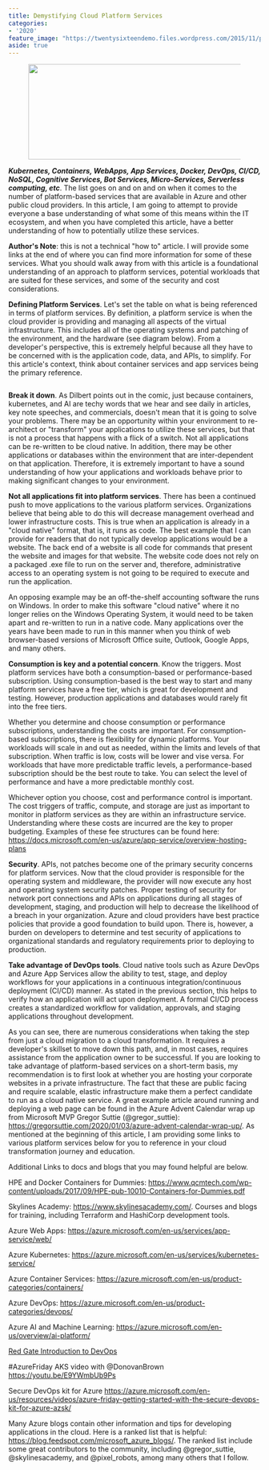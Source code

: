 ```yaml
---
title: Demystifying Cloud Platform Services
categories:
- '2020'
feature_image: "https://twentysixteendemo.files.wordpress.com/2015/11/post.png"
aside: true
---
```




<div class="wp-block-image"><figure class="aligncenter size-large is-resized"><img src="https://captainhyperscaler.files.wordpress.com/2020/01/img_0852.jpg?w=462" alt="" class="wp-image-233" width="579" height="190"/></figure></div>


<strong><em>Kubernetes, Containers, WebApps, App Services, Docker, DevOps, CI/CD, NoSQL, Cognitive Services, Bot Services, Micro-Services, Serverless computing, etc</em></strong>.  The list goes on and on and on when it comes to the number of platform-based services that are available in Azure and other public cloud providers.  In this article, I am going to attempt to provide everyone a base understanding of what some of this means within the IT ecosystem, and when you have completed this article, have a better understanding of how to potentially utilize these services.  

<strong>Author's Note</strong>:  this is not a technical "how to" article.  I will provide some links at the end of where you can find more information for some of these services. What you should walk away from with this article is a foundational understanding of an approach to platform services, potential workloads that are suited for these services, and some of the security and cost considerations.

<strong>Defining Platform Services</strong>.  Let's set the table on what is being referenced in terms of platform services.  By definition, a platform service is when the cloud provider is providing and managing all aspects of the virtual infrastructure.  This includes all of the operating systems and patching of the environment, and the hardware (see diagram below).  From a developer's perspective, this is extremely helpful because all they have to be concerned with is the application code, data, and APIs, to simplify.  For this article's context, think about container services and app services being the primary reference.

<div class="wp-block-image"><figure class="aligncenter size-large"><img src="https://captainhyperscaler.files.wordpress.com/2020/01/xaas.png?w=553" alt="" class="wp-image-242"/></figure></div>


<strong>Break it down</strong>.  As Dilbert points out in the comic, just because containers, kubernetes, and AI are techy words that we hear and see daily in articles, key note speeches, and commercials, doesn't mean that it is going to solve your problems.  There may be an opportunity within your environment to re-architect or "transform" your applications to utilize these services, but that is not a process that happens with a flick of a switch.  Not all applications can be re-written to be cloud native.  In addition, there may be other applications or databases within the environment that are inter-dependent on that application.  Therefore, it is extremely important to have a sound understanding of how your applications and workloads behave prior to making significant changes to your environment.

<strong>Not all applications fit into platform services</strong>.  There has been a continued push to move applications to the various platform services.  Organizations believe that being able to do this will decrease management overhead and lower infrastructure costs.  This is true when an application is already in a "cloud native" format, that is, it runs as code.  The best example that I can provide for readers that do not typically develop applications would be a website.  The back end of a website is all code for commands that present the website and images for that website.  The website code does not rely on a packaged .exe file to run on the server and, therefore, administrative access to an operating system is not going to be required to execute and run the application.  


An opposing example may be an off-the-shelf accounting software the runs on Windows.  In order to make this software "cloud native" where it no longer relies on the Windows Operating System, it would need to be taken apart and re-written to run in a native code.  Many applications over the years have been made to run in this manner when you think of web browser-based versions of Microsoft Office suite, Outlook, Google Apps, and many others.

<strong>Consumption is key and a potential concern</strong>. Know the triggers. Most platform services have both a consumption-based or performance-based subscription. Using consumption-based is the best way to start and many platform services have a free tier, which is great for development and testing. However, production applications and databases would rarely fit into the free tiers. 

Whether you determine and choose consumption or performance subscriptions, understanding the costs are important. For consumption-based subscriptions, there is flexibility for dynamic platforms. Your workloads will scale in and out as needed, within the limits and levels of that subscription. When traffic is low, costs will be lower and vise versa. For workloads that have more predictable traffic levels, a performance-based subscription should be the best route to take. You can select the level of performance and have a more predictable monthly cost. 

Whichever option you choose, cost and performance control is important. The cost triggers of traffic, compute, and storage are just as important to monitor in platform services as they are within an infrastructure service. Understanding where these costs are incurred are the key to proper budgeting. Examples of these fee structures can be found here: <a rel="noreferrer noopener" aria-label="https://docs.microsoft.com/en-us/azure/app-service/overview-hosting-plans (opens in a new tab)" href="https://docs.microsoft.com/en-us/azure/app-service/overview-hosting-plans" target="_blank">https://docs.microsoft.com/en-us/azure/app-service/overview-hosting-plans</a>

<strong>Security</strong>. APIs, not patches become one of the primary security concerns for platform services. Now that the cloud provider is responsible for the operating system and middleware, the provider will now execute any host and operating system security patches. Proper testing of security for network port connections and APIs on applications during all stages of development, staging, and production will help to decrease the likelihood of a breach in your organization.  Azure and cloud providers have best practice policies that provide a good foundation to build upon. There is, however, a burden on developers to determine and test security of applications to organizational standards and regulatory requirements prior to deploying to production. 

<strong>Take advantage of DevOps tools</strong>. Cloud native tools such as Azure DevOps and Azure App Services allow the ability to test, stage, and deploy workflows for your applications in a continuous integration/continuous deployment (CI/CD) manner. As stated in the previous section, this helps to verify how an application will act upon deployment. A formal CI/CD process creates a standardized workflow for validation, approvals, and staging applications throughout development.

As you can see, there are numerous considerations when taking the step from just a cloud migration to a cloud transformation.  It requires a developer's skillset to move down this path, and, in most cases, requires assistance from the application owner to be successful.  If you are looking to take advantage of platform-based services on a short-term basis, my recommendation is to first look at whether you are hosting your corporate websites in a private infrastructure.  The fact that these are public facing and require scalable, elastic infrastructure make them a perfect candidate to run as a cloud native service.  A great example article around running and deploying a web page can be found in the Azure Advent Calendar wrap up from Microsoft MVP Gregor Suttie (@gregor_suttie): <a rel="noreferrer noopener" aria-label=" (opens in a new tab)" href="https://gregorsuttie.com/2020/01/03/azure-advent-calendar-wrap-up/" target="_blank">https://gregorsuttie.com/2020/01/03/azure-advent-calendar-wrap-up/</a>.  As mentioned at the beginning of this article, I am providing some links to various platform services below for you to reference in your cloud transformation journey and education.

Additional Links to docs and blogs that you may found helpful are below. 

HPE and Docker Containers for Dummies: <a rel="noreferrer noopener" aria-label=" (opens in a new tab)" href="https://www.qcmtech.com/wp-content/uploads/2017/09/HPE-pub-10010-Containers-for-Dummies.pdf" target="_blank">https://www.qcmtech.com/wp-content/uploads/2017/09/HPE-pub-10010-Containers-for-Dummies.pdf</a>

Skylines Academy: <a rel="noreferrer noopener" aria-label=" (opens in a new tab)" href="https://www.skylinesacademy.com/" target="_blank">https://www.skylinesacademy.com/</a>.  Courses and blogs for training, including Terraform and HashiCorp development tools.

Azure Web Apps: <a rel="noreferrer noopener" aria-label=" (opens in a new tab)" href="https://azure.microsoft.com/en-us/services/app-service/web/" target="_blank">https://azure.microsoft.com/en-us/services/app-service/web/</a>

Azure Kubernetes: <a rel="noreferrer noopener" aria-label=" (opens in a new tab)" href="https://azure.microsoft.com/en-us/services/kubernetes-service/" target="_blank">https://azure.microsoft.com/en-us/services/kubernetes-service/</a>

Azure Container Services: <a rel="noreferrer noopener" aria-label=" (opens in a new tab)" href="https://azure.microsoft.com/en-us/product-categories/containers/" target="_blank">https://azure.microsoft.com/en-us/product-categories/containers/</a>

Azure DevOps: <a rel="noreferrer noopener" aria-label=" (opens in a new tab)" href="https://azure.microsoft.com/en-us/product-categories/devops/" target="_blank">https://azure.microsoft.com/en-us/product-categories/devops/</a>

Azure AI and Machine Learning: <a rel="noreferrer noopener" aria-label=" (opens in a new tab)" href="https://azure.microsoft.com/en-us/overview/ai-platform/" target="_blank">https://azure.microsoft.com/en-us/overview/ai-platform/</a>

<a rel="noreferrer noopener" aria-label="Red Gate Introduction to DevOps (opens in a new tab)" href="https://www.red-gate.com/simple-talk/sysadmin/devops/introduction-to-devops-the-evolving-world-of-application-delivery/amp/" target="_blank">Red Gate Introduction to DevOps</a>

#AzureFriday AKS video with @DonovanBrown <a rel="noreferrer noopener" aria-label="https://youtu.be/E9YWmbUb9Ps (opens in a new tab)" href="https://youtu.be/E9YWmbUb9Ps" target="_blank">https://youtu.be/E9YWmbUb9Ps</a>

Secure DevOps kit for Azure <a href="https://azure.microsoft.com/en-us/resources/videos/azure-friday-getting-started-with-the-secure-devops-kit-for-azure-azsk/" target="_blank" rel="noreferrer noopener" aria-label="https://azure.microsoft.com/en-us/resources/videos/azure-friday-getting-started-with-the-secure-devops-kit-for-azure-azsk/ (opens in a new tab)">https://azure.microsoft.com/en-us/resources/videos/azure-friday-getting-started-with-the-secure-devops-kit-for-azure-azsk/</a>

Many Azure blogs contain other information and tips for developing applications in the cloud. Here is a ranked list that is helpful: <a rel="noreferrer noopener" aria-label=" (opens in a new tab)" href="https://blog.feedspot.com/microsoft_azure_blogs/" target="_blank">https://blog.feedspot.com/microsoft_azure_blogs/</a>.  The ranked list include some great contributors to the community, including @gregor_suttie, @skylinesacademy, and @pixel_robots, among many others that I follow.